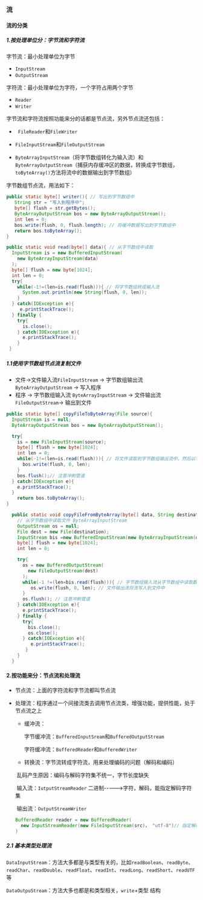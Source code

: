 ### 流

#### 流的分类

##### 1.按处理单位分：__字节流和字符流__

字节流：最小处理单位为字节

* `InputStream`
* `OutputStream`

字符流：最小处理单位为字符，一个字符占用两个字节

* `Reader`
* `Writer`



字节流和字符流按照功能来分的话都是节点流，另外节点流还包括：

* ` FileReader`和`FileWriter`

* `FileInputStream`和`FileOutputStream`

* `ByteArrayInputStream`（将字节数组转化为输入流）和`ByteArrayOutputStream`（捕获内存缓冲区的数据，转换成字节数组，`toByteArray()`方法将流中的数据输出到字节数组）



字节数组节点流，用法如下：

```java
public static byte[] writer(){ // 写出到字节数组中
   String str = "写入到程序中";
   byte[] flush = str.getBytes();
   ByteArrayOutputStream bos = new ByteArrayOutputStream();
   int len = 0;
   bos.write(flush, 0, flush.length); // 将缓冲数据写出到字节数组中
   return bos.toByteArray();
}

public static void read(byte[] data){ // 从字节数组中读取
  InputStream is = new BufferedInputStream(
    new ByteArrayInputStream(data)
  );
  byte[] flush = new byte[1024];
  int len = 0;
  try{
    while(-1!=(len=is.read(flush))){ // 将字节数组转成输入流
      System.out.println(new String(flush, 0, len));
    }
  } catch(IOException e){
     e.printStackTrace();
  } finally {
    try{
      is.close();
    } catch(IOException e){
      e.printStackTrace();
    }
 }

```

##### 1.1使用字节数组节点流复制文件

* 文件->文件输入流`FileInputStream`   -> 字节数组输出流 `ByteArrayOutputStream` -> 写入程序
* 程序 -> 字节数组输入流 `ByteArrayInputStream` -> 文件输出流`FileOutputStream`-> 输出到文件

```java
public static byte[] copyFileToByteArray(File source){
  InputStream is = null;
  ByteArrayOutputStream bos = new ByteArrayOutputStream();

  try{
    is = new FileInputStream(source);
    byte[] flush = new byte[1024];
    int len = 0;
    while(-1!=(len=is.read(flush))){ // 将文件读取到字节数组输出流中，然后以字节数组形式输出
      bos.write(flush, 0, len);
    }
    bos.flush();// 注意冲刷管道
  } catch(IOException e){
    e.printStackTrace();
  }
    return bos.toByteArray();
}

  public static void copyFileFromByteArray(byte[] data, String destination){
    // 从字节数组中读取文件 ByteArrayInputStream
    OutputStream os = null;
    File dest = new File(destination);
    InputStream bis =new BufferedInputStream(new ByteArrayInputStream(data));
    byte[] flush = new byte[1024];
    int len = 0;

    try{
      os = new BufferedOutputStream(
        new FileOutputStream(dest)
      );
      while(-1 !=(len=bis.read(flush))){ // 字节数组输入流从字节数组中读取数据存到流中
         os.write(flush, 0, len); // 文件输出流将流写入到文件中
      }
      os.flush(); // 注意冲刷管道
    } catch(IOException e){
      e.printStackTrace();
    } finally {
      try{
        bis.close();
        os.close();
      } catch(IOException e){
         e.printStackTrace();
       }
    }
  }
```


#### 2.按功能来分：__节点流和处理流__

* 节点流：上面的字符流和字节流都叫节点流

* 处理流：程序通过一个间接流类去调用节点流类，增强功能，提供性能，处于节点流之上

  * 缓冲流：

    字节缓冲流：`BufferedInputSream`和`BufferedOutputStream`

    字符缓冲流：`BufferedReader`和`BufferedWriter`

  * 转换流：字节流转成字符流，用来处理编码的问题（解码和编码）

  ​           乱码产生原因：编码与解码字符集不统一，字节长度缺失

  ​           输入流：`IutputStreamReader` 二进制----->字符，解码，能指定解码字符集

  ​           输出流：`OutputStreamWriter`

  ```java
  BufferedReader reader = new BufferedReader(
  	new InputStreamReader(new FileInputStream(src)， "utf-8")// 指定解码字符集,然后再将字节转成字符
  )
  ```

##### 2.1 基本类型处理流
`DataInputStream`：方法大多都是与类型有关的，比如`readBoolean`、`readByte`、`readChar`、`readDouble`、`readFloat`、`readInt`、`readLong`、`readShort`、`readUTF`等

`DataOutpuStream`：方法大多也都是和类型相关，`write`+类型 结构



